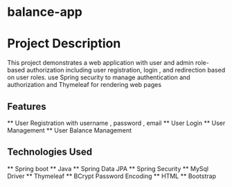 # balance-app

# Project Description

This project demonstrates a web application with user and admin role-based authorization
including user registration, login , and redirection based on user roles.
use Spring security to manage authentication and authorization and Thymeleaf for rendering web pages

## Features

** User Registration with username , password , email 
** User Login
** User Management 
** User Balance Management 

## Technologies Used 

** Spring boot
** Java 
** Spring Data JPA 
** Spring Security
** MySql Driver
** Thymeleaf
** BCrypt Password Encoding 
** HTML 
** Bootstrap
